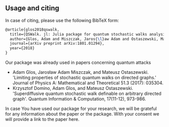## Usage and citing


In case of citing, please use the following BibTeX form:

```tex
@article{glos2018qswalk,
  title={QSWalk. jl: Julia package for quantum stochastic walks analysis},
  author={Glos, Adam and Miszczak, Jaros{\l}aw Adam and Ostaszewski, Mateusz},
  journal={arXiv preprint arXiv:1801.01294},
  year={2018}
}
```

Our package was already used in papers concerning quantum attacks
* Adam Glos, Jarosław Adam Miszczak, and Mateusz Ostaszewski. 'Limiting properties of stochastic quantum walks on directed graphs.' Journal of Physics A: Mathematical and Theoretical 51.3 (2017): 035304.
* Krzysztof Domino, Adam Glos, and Mateusz Ostaszewski. 'Superdiffusive quantum stochastic walk definable on arbitrary directed graph'. Quantum Information & Computation, 17(11-12), 973-986.

In case You have used our package for your research, we will be grateful for any information about the paper or the package. With your consent we will provide a link to the paper here.
